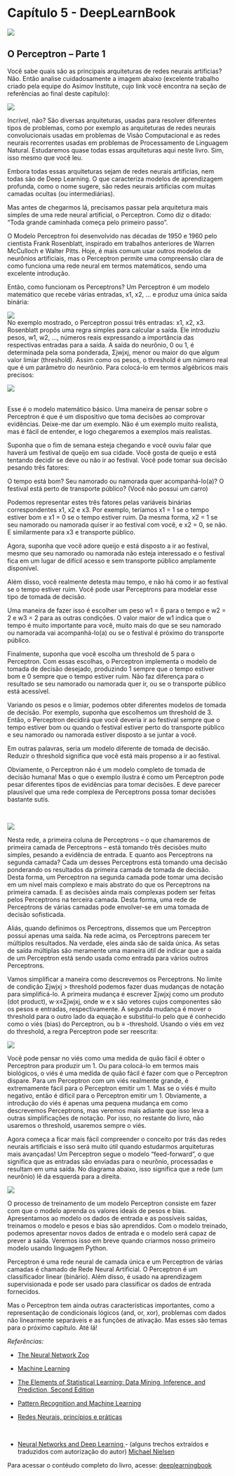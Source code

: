 # Capítulo 5 - DeepLearnBook

![](../img/cap-1.jpg)

## O Perceptron – Parte 1

Você sabe quais são as principais arquiteturas de redes neurais artificias? Não. Então analise cuidadosamente a imagem abaixo (excelente trabalho criado pela equipe do Asimov Institute, cujo link você encontra na seção de referências ao final deste capítulo):

![](../img/neuralnetworks-1-683x1024.png)

Incrível, não? São diversas arquiteturas, usadas para resolver diferentes tipos de problemas, como por exemplo as arquiteturas de redes neurais convolucionais usadas em problemas de Visão Computacional e as redes neurais recorrentes usadas em problemas de Processamento de Linguagem Natural. Estudaremos quase todas essas arquiteturas aqui neste livro. Sim, isso mesmo que você leu. 

Embora todas essas arquiteturas sejam de redes neurais artificias, nem todas são de Deep Learning. O que caracteriza modelos de aprendizagem profunda, como o nome sugere, são redes neurais artificias com muitas camadas ocultas (ou intermediárias).

Mas antes de chegarmos lá, precisamos passar pela arquitetura mais simples de uma rede neural artificial, o Perceptron. Como diz o ditado: “Toda grande caminhada começa pelo primeiro passo”.

O Modelo Perceptron foi desenvolvido nas décadas de 1950 e 1960 pelo cientista Frank Rosenblatt, inspirado em trabalhos anteriores de Warren McCulloch e Walter Pitts. 
Hoje, é mais comum usar outros modelos de neurônios artificiais, mas o Perceptron permite uma compreensão clara de como funciona uma rede neural em termos matemáticos, sendo uma excelente introdução.

Então, como funcionam os Perceptrons? Um Perceptron é um modelo matemático que recebe várias entradas, x1, x2, … e produz uma única saída binária:

![](../img/perceptron.png)
</br>
No exemplo mostrado, o Perceptron possui três entradas: x1, x2, x3. Rosenblatt propôs uma regra simples para calcular a saída. Ele introduziu pesos, w1, w2, …, números reais expressando a importância das respectivas entradas para a saída. A saída do neurônio, 0 ou 1, é determinada pela soma ponderada, Σjwjxj, menor ou maior do que algum valor limiar (threshold). Assim como os pesos, o threshold é um número real que é um parâmetro do neurônio. Para colocá-lo em termos algébricos mais precisos:

![](../img/output.png)

</br>
Esse é o modelo matemático básico. Uma maneira de pensar sobre o Perceptron é que é um dispositivo que toma decisões ao comprovar evidências. Deixe-me dar um exemplo. Não é um exemplo muito realista, mas é fácil de entender, e logo chegaremos a exemplos mais realistas.

 Suponha que o fim de semana esteja chegando e você ouviu falar que haverá um festival de queijo em sua cidade. Você gosta de queijo e está tentando decidir se deve ou não ir ao festival. Você pode tomar sua decisão pesando três fatores:

O tempo está bom?
Seu namorado ou namorada quer acompanhá-lo(a)?
O festival está perto de transporte público? (Você não possui um carro)

Podemos representar estes três fatores pelas variáveis binárias correspondentes x1, x2 e x3. Por exemplo, teríamos x1 = 1 se o tempo estiver bom e x1 = 0 se o tempo estiver ruim. Da mesma forma, x2 = 1 se seu namorado ou namorada quiser ir ao festival com você, e x2 = 0, se não. E similarmente para x3 e transporte público.

Agora, suponha que você adore queijo e está disposto a ir ao festival, mesmo que seu namorado ou namorada não esteja interessado e o festival fica em um lugar de difícil acesso e sem transporte público amplamente disponível.

 Além disso, você realmente detesta mau tempo, e não há como ir ao festival se o tempo estiver ruim. Você pode usar Perceptrons para modelar esse tipo de tomada de decisão.

Uma maneira de fazer isso é escolher um peso w1 = 6 para o tempo e w2 = 2 e w3 = 2 para as outras condições. O valor maior de w1 indica que o tempo é muito importante para você, muito mais do que se seu namorado ou namorada vai acompanhá-lo(a) ou se o festival é próximo do transporte público. 

Finalmente, suponha que você escolha um threshold de 5 para o Perceptron. Com essas escolhas, o Perceptron implementa o modelo de tomada de decisão desejado, produzindo 1 sempre que o tempo estiver bom e 0 sempre que o tempo estiver ruim. Não faz diferença para o resultado se seu namorado ou namorada quer ir, ou se o transporte público está acessível.

Variando os pesos e o limiar, podemos obter diferentes modelos de tomada de decisão. Por exemplo, suponha que escolhemos um threshold de 3. Então, o Perceptron decidirá que você deveria ir ao festival sempre que o tempo estiver bom ou quando o festival estiver perto do transporte público e seu namorado ou namorada estiver disposto a se juntar a você.

Em outras palavras, seria um modelo diferente de tomada de decisão. Reduzir o threshold significa que você está mais propenso a ir ao festival.

Obviamente, o Perceptron não é um modelo completo de tomada de decisão humana! Mas o que o exemplo ilustra é como um Perceptron pode pesar diferentes tipos de evidências para tomar decisões. 
E deve parecer plausível que uma rede complexa de Perceptrons possa tomar decisões bastante sutis.

</br>

![](../img/rede.png)

Nesta rede, a primeira coluna de Perceptrons – o que chamaremos de primeira camada de Perceptrons – está tomando três decisões muito simples, pesando a evidência de entrada. E quanto aos Perceptrons na segunda camada? Cada um desses Perceptrons está tomando uma decisão ponderando os resultados da primeira camada de tomada de decisão. Desta forma, um Perceptron na segunda camada pode tomar uma decisão em um nível mais complexo e mais abstrato do que os Perceptrons na primeira camada. E as decisões ainda mais complexas podem ser feitas pelos Perceptrons na terceira camada. Desta forma, uma rede de Perceptrons de várias camadas pode envolver-se em uma tomada de decisão sofisticada.

Aliás, quando definimos os Perceptrons, dissemos que um Perceptron possui apenas uma saída. Na rede acima, os Perceptrons parecem ter múltiplos resultados. Na verdade, eles ainda são de saída única. As setas de saída múltiplas são meramente uma maneira útil de indicar que a saída de um Perceptron está sendo usada como entrada para vários outros Perceptrons.

Vamos simplificar a maneira como descrevemos os Perceptrons. No limite de condição Σjwjxj > threshold podemos fazer duas mudanças de notação para simplificá-lo. A primeira mudança é escrever Σjwjxj como um produto (dot product), w⋅x≡Σjwjxj, onde w e x são vetores cujos componentes são os pesos e entradas, respectivamente. A segunda mudança é mover o threshold para o outro lado da equação e substituí-lo pelo que é conhecido como o viés (bias) do Perceptron, ou b ≡ -threshold. Usando o viés em vez do threshold, a regra Perceptron pode ser reescrita:

![](../img/formula.png)

Você pode pensar no viés como uma medida de quão fácil é obter o Perceptron para produzir um 1. Ou para colocá-lo em termos mais biológicos, o viés é uma medida de quão fácil é fazer com que o Perceptron dispare. Para um Perceptron com um viés realmente grande, é extremamente fácil para o Perceptron emitir um 1. Mas se o viés é muito negativo, então é difícil para o Perceptron emitir um 1. Obviamente, a introdução do viés é apenas uma pequena mudança em como descrevemos Perceptrons, mas veremos mais adiante que isso leva a outras simplificações de notação. Por isso, no restante do livro, não usaremos o threshold, usaremos sempre o viés.

Agora começa a ficar mais fácil compreender o conceito por trás das redes neurais artificiais e isso será muito útil quando estudarmos arquiteturas mais avançadas! Um Perceptron segue o modelo “feed-forward”, o que significa que as entradas são enviadas para o neurônio, processadas e resultam em uma saída. No diagrama abaixo, isso significa que a rede (um neurônio) lê da esquerda para a direita.

![](../img/neuronio-1.png)
</br>

O processo de treinamento de um modelo Perceptron consiste em fazer com que o modelo aprenda os valores ideais de pesos e bias. Apresentamos ao modelo os dados de entrada e as possíveis saídas, treinamos o modelo e pesos e bias são aprendidos. Com o modelo treinado, podemos apresentar novos dados de entrada e o modelo será capaz de prever a saída. Veremos isso em breve quando criarmos nosso primeiro modelo usando linguagem Python.

Perceptron é uma rede neural de camada única e um Perceptron de várias camadas é chamado de Rede Neural Artificial. O Perceptron é um classificador linear (binário). Além disso, é usado na aprendizagem supervisionada e pode ser usado para classificar os dados de entrada fornecidos.

Mas o Perceptron tem ainda outras características importantes, como a representação de condicionais lógicos (and, or, xor), problemas com dados não linearmente separáveis e as funções de ativação. Mas esses são temas para o próximo capítulo. Até lá!

_Referências:_

- [The Neural Network Zoo](http://www.asimovinstitute.org/neural-network-zoo/)

- [Machine Learning](https://www.amazon.com.br/Machine-Learning-Tom-M-Mitchell/dp/0070428077/ref=sr_1_fkmr0_1?ie=UTF8&qid=1482129989&sr=8-1-fkmr0&keywords=Machine+Learning+%28McGraw-Hill+International+Editions+Computer+Science+Series%29)

- [The Elements of Statistical Learning: Data Mining, Inference, and Prediction, Second Edition](https://www.amazon.com.br/Elements-Statistical-Learning-Prediction-Statistics-ebook/dp/B00475AS2E/ref=sr_1_1?ie=UTF8&qid=1482130176&sr=8-1&keywords=The+Elements+of+Statistical+Learning%3A+Data+Mining%2C+Inference%2C+and+Prediction%2C+Second+Edition)

- [Pattern Recognition and Machine Learning](https://www.amazon.com.br/Pattern-Recognition-Machine-Learning-Christopher/dp/0387310738/ref=sr_1_1?ie=UTF8&qid=1482130309&sr=8-1&keywords=Pattern+Recognition+and+Machine+Learning)

- [Redes Neurais, princípios e práticas](https://www.amazon.com.br/Redes-Neurais-Princ%C3%ADpios-e-Pr%C3%A1tica-ebook/dp/B073QSG69Y/ref=tmm_kin_swatch_0?_encoding=UTF8&qid=1516302804&sr=1-1)

</br>

- [Neural Networks and Deep Learning ](http://neuralnetworksanddeeplearning.com/) - (alguns trechos extraídos e traduzidos com autorização do autor)  [Michael Nielsen](http://michaelnielsen.org/)


Para acessar o contéudo completo do livro, acesse: [deeplearningbook](https://www.deeplearningbook.com.br/)